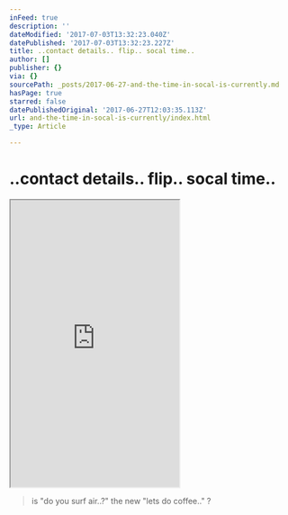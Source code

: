 ```yaml
---
inFeed: true
description: ''
dateModified: '2017-07-03T13:32:23.040Z'
datePublished: '2017-07-03T13:32:23.227Z'
title: ..contact details.. flip.. socal time..
author: []
publisher: {}
via: {}
sourcePath: _posts/2017-06-27-and-the-time-in-socal-is-currently.md
hasPage: true
starred: false
datePublishedOriginal: '2017-06-27T12:03:35.113Z'
url: and-the-time-in-socal-is-currently/index.html
_type: Article

---
```

# ..contact details.. flip.. socal time..

<iframe src="https://the-grid.github.io/ed-userhtml/?g=eJydVlFz2jgQfg6_QuNMLmQmNsaUpjWBa--hT72ne7qnjiwvti625JMEJHT6328l22C7QK6BAVta7Wq_3W9XetTmpYDVKFgXvPKZFIZyAYp8HxHi7yB54savQOkKmOFbiMk0DMOFFZZyf0YiT8-fmBxdJVKloGISVs9Ey4Kn5Joxthj9QNnApziXW_TMzaKte0LQ6GBN0F-DMK6uWhhGUaHXUpUxUdJQA3-Ppx_CFLK7hV1l8VxaQoiDdtnKRSliGrh7j54qHOAzoezJurvjqcljMgsxIqiTA89yg-O5G7cmGmw9aNxwKTCSwXu9GP2M2neZjkmlQIPagj9LbQKOuAf6vXicVHYJaEMy0JavbnxC6zWVSrYKCgpqidREZBDDFrsdrykDf8s1T3jBzUtMcp6mIFqEF5c4dJeNXJR2PaYJ0ntjwMKUFULGlwLWxr25SBJSF4OvaMo3OibR3KbcCtxfRdOUi8zVyqKe6pPFzvT5QkbH-NjAWG8zJTcijclGFePcmErHk8lutwuShNMkYLKcaMk4LcoJpymwhAWVyO5IiF8hfQUVUIO-730uUnhGL-scDGN_sRL-R7G9VmqXhH2g1yl-2LxDFRIIWoL1do0jX_O97UjBHEo0nHJdFRSzyEWBNeonhWRPi75JlSV0HH24J7N3-Hu4RwJ_tE4xWUjV2bG2v6YlL9CgT6uqAF-_aAPlPfkDzT_9SdlfbvwFV6LCIcmYe2ySrgcMaDFvJo2RZdyuqan0EN4szpEOnhFpTlO5s_U2hfLwHyJwcj2bzVw_OJe_sX85ewf56dwd1c-LWh75hcykTc_58onCLu6P9aAph2nU753t-NfY_69K9zwTJ9l_cNRwUxyJtGs2TGSRdtgwZVEUzc8mxsKZd9HY1qBqS2GbOVqgLzFhIAyotxCrw_TI8vxQs9XZQB8o9vCr3h1bFYma1tRzmCoMsZ11FdbmqfWLxhaAu4IQMgyinXN7Ym-SitZOCymgUbV92ED6Ru36-tDXfT-dvoseXtel7mrzpo0DZpuMUz11xtmTwaWiuQXggfBj9Dhprm6PiSITfKR8S1hBtV56_VuGR_BNbliuDVVm6Zmc68Ct_Mq1CYzMsgLGtw777d3CW-EGQ2t44XDzA4ntps08SnRFRSuyHdZbuSMEPUVBoz1B9Z8NWSYe7QwEdZV5q0dKcgXrpdctXLPjBknnStft5hFEmQHi_JYUVKDZT40XdNXZHbepVv9stCElaM3FLZLStgaMFTE5kEzxNAjq2NIU-So-HXrE46Q666ttXV53o8Nr89I-Ooou-3XY-VrZo0kr1oe5B24wPZrlHJKNyAIBZuL0fOx6CNevNf1t9DuizjY0gyWI3wwvYY80W34uQXFGb6IvX6X-9llkUID26hvE0sPr-I3XXB5wNA894szVR8_Sw7EGWqKKRmz1VkdM_wExnOZO" height="510" style=""></iframe>

> is "do you surf air..?" the new "lets do coffee.." ?